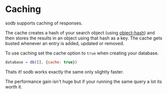 # Caching

sodb supports caching of responses.

The cache creates a hash of your search object (using [object-hash](https://www.npmjs.com/package/object-hash)) and then stores the results in an object using that hash as a key. The cache gets busted whenever an entry is added, updated or removed.

To use caching set the cache option to `true` when creating your database.

```javascript
database = db([], {cache: true})
```

Thats it! sodb works exactly the same only slightly faster.

The performance gain isn't huge but if your running the same query a lot its worth it.
